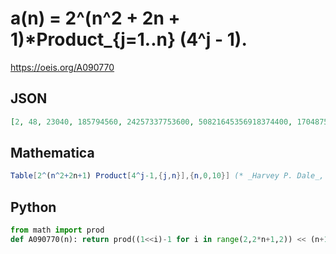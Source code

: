 # a\(n\) \= 2^\(n^2 \+ 2n \+ 1\)\*Product\_\{j\=1\.\.n\} \(4^j \- 1\)\.
https://oeis.org/A090770
## JSON
```JSON
[2, 48, 23040, 185794560, 24257337753600, 50821645356918374400, 1704875112338069448032256000, 915241991059360703024740763172864000, 7861748876453505095791592854589753555681280000, 1080506416218846625176535970968094253434513802154475520000, 2376056471052200653607636735377527394627947719754523173734842368000000]
```
## Mathematica
```Mathematica
Table[2^(n^2+2n+1) Product[4^j-1,{j,n}],{n,0,10}] (* _Harvey P. Dale_, May 14 2022 *)
```
## Python
```Python
from math import prod
def A090770(n): return prod((1<<i)-1 for i in range(2,2*n+1,2)) << (n+1)**2 # _Chai Wah Wu_, Jun 20 2022
```
